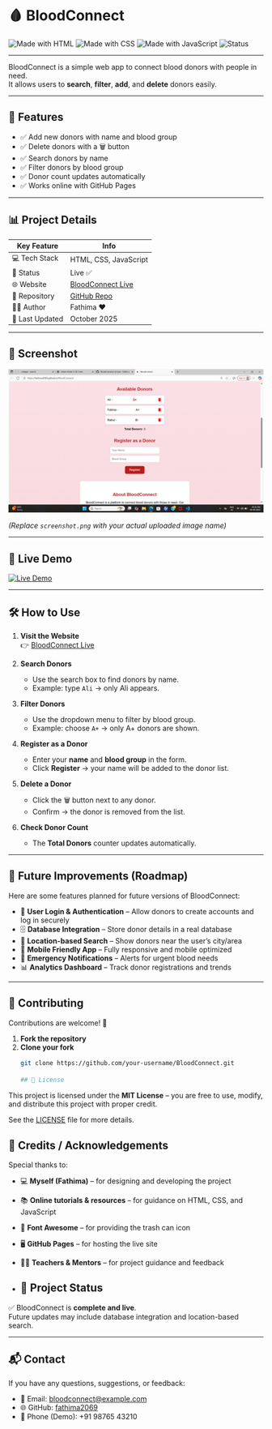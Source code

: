 # 🩸 BloodConnect  

![Made with HTML](https://img.shields.io/badge/Made%20with-HTML-orange?style=for-the-badge&logo=html5)
![Made with CSS](https://img.shields.io/badge/Made%20with-CSS-blue?style=for-the-badge&logo=css3)
![Made with JavaScript](https://img.shields.io/badge/Made%20with-JavaScript-yellow?style=for-the-badge&logo=javascript)
![Status](https://img.shields.io/badge/Status-Live-brightgreen?style=for-the-badge)

---

BloodConnect is a simple web app to connect blood donors with people in need.  
It allows users to **search**, **filter**, **add**, and **delete** donors easily.  

---

## 🚀 Features
- ✅ Add new donors with name and blood group  
- ✅ Delete donors with a 🗑️ button  
- ✅ Search donors by name  
- ✅ Filter donors by blood group  
- ✅ Donor count updates automatically  
- ✅ Works online with GitHub Pages  

---

## 📊 Project Details  

| Key Feature      | Info                                    |
|------------------|-----------------------------------------|
| 💻 Tech Stack    | HTML, CSS, JavaScript                   |
| 🚀 Status        | Live ✅                                 |
| 🌐 Website       | [BloodConnect Live](https://fathima2069.github.io/BloodConnect/) |
| 📂 Repository    | [GitHub Repo](https://github.com/fathima2069/BloodConnect) |
| 👩‍💻 Author       | Fathima ❤️                             |
| 📅 Last Updated  | October 2025                            |

---

## 📸 Screenshot  

![BloodConnect Screenshot](screenshot.png)  

*(Replace `screenshot.png` with your actual uploaded image name)*  

---

## 🔗 Live Demo  

[![Live Demo](https://img.shields.io/badge/View%20Live%20Demo-Click%20Here-brightgreen?style=for-the-badge&logo=github)](https://fathima2069.github.io/BloodConnect/)

---

## 🛠️ How to Use  

1. **Visit the Website**  
   👉 [BloodConnect Live](https://fathima2069.github.io/BloodConnect/)  

2. **Search Donors**  
   - Use the search box to find donors by name.  
   - Example: type `Ali` → only Ali appears.  

3. **Filter Donors**  
   - Use the dropdown menu to filter by blood group.  
   - Example: choose `A+` → only A+ donors are shown.  

4. **Register as a Donor**  
   - Enter your **name** and **blood group** in the form.  
   - Click **Register** → your name will be added to the donor list.  

5. **Delete a Donor**  
   - Click the 🗑️ button next to any donor.  
   - Confirm → the donor is removed from the list.  

6. **Check Donor Count**  
   - The **Total Donors** counter updates automatically.  

---

## 🔮 Future Improvements (Roadmap)  

Here are some features planned for future versions of BloodConnect:  

- 🔐 **User Login & Authentication** – Allow donors to create accounts and log in securely  
- 🗄️ **Database Integration** – Store donor details in a real database  
- 📍 **Location-based Search** – Show donors near the user’s city/area  
- 📲 **Mobile Friendly App** – Fully responsive and mobile optimized  
- 📢 **Emergency Notifications** – Alerts for urgent blood needs  
- 📊 **Analytics Dashboard** – Track donor registrations and trends  

---

## 🤝 Contributing  

Contributions are welcome! 🎉  

1. **Fork the repository**  
2. **Clone your fork**  
   ```bash
   git clone https://github.com/your-username/BloodConnect.git

   ## 📜 License

This project is licensed under the **MIT License** – you are free to use, modify, and distribute this project with proper credit.  

See the [LICENSE](LICENSE) file for more details.

## 🙏 Credits / Acknowledgements  

Special thanks to:  

- 💻 **Myself (Fathima)** – for designing and developing the project  
- 📚 **Online tutorials & resources** – for guidance on HTML, CSS, and JavaScript  
- 🎨 **Font Awesome** – for providing the trash can icon  
- 🖥️ **GitHub Pages** – for hosting the live site  
- 👩‍🏫 **Teachers & Mentors** – for project guidance and feedback

- ## 📌 Project Status  

✅ BloodConnect is **complete and live**.  
Future updates may include database integration and location-based search.  

---

## 📬 Contact  

If you have any questions, suggestions, or feedback:  

- 📧 Email: [bloodconnect@example.com](mailto:bloodconnect@example.com)  
- 🌐 GitHub: [fathima2069](https://github.com/fathima2069)  
- 📱 Phone (Demo): +91 98765 43210  



